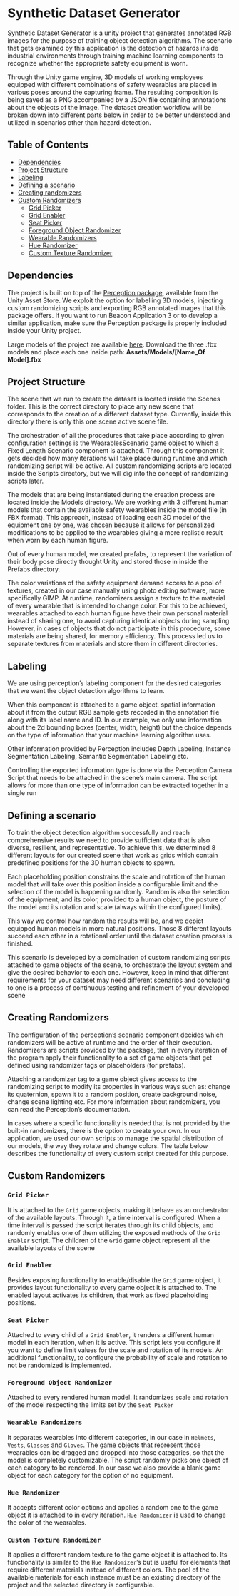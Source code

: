 # Synthetic Dataset Generator

Synthetic Dataset Generator is a unity project that generates annotated RGB images for the purpose of training object detection algorithms. The scenario that gets examined by this application is the detection of hazards inside industrial environments through training machine learning components to recognize whether the appropriate safety equipment is worn.

Through the Unity game engine, 3D models of working employees equipped with different combinations of safety wearables are placed in various poses around the capturing frame. The resulting composition is being saved as a PNG accompanied by a JSON file containing annotations about the objects of the image. The dataset creation workflow will be broken down into different parts below in order to be better understood and utilized in scenarios other than hazard detection.

## Table of Contents

- [Dependencies](#dependencies)
- [Project Structure](#project-structure)
- [Labeling](#labeling)
- [Defining a scenario](#defining-a-scenario)
- [Creating randomizers](#creating-randomizers)
- [Custom Randomizers](#custom-randomizers)
  - [Grid Picker](#grid-picker)
  - [Grid Enabler](#grid-enabler)
  - [Seat Picker](#seat-picker)
  - [Foreground Object Randomizer](#foreground-object-randomizer)
  - [Wearable Randomizers](#wearable-randomizers)
  - [Hue Randomizer](#hue-randomizer)
  - [Custom Texture Randomizer](#custom-texture-randomizer)

## Dependencies

The project is built on top of the [Perception package](https://github.com/Unity-Technologies/com.unity.perception), available from the Unity Asset Store. We exploit the option for labelling 3D models, injecting custom randomizing scripts and exporting RGB annotated images that this package offers. If you want to run Beacon Application 3 or to develop a similar application, make sure the Perception package is properly included inside your Unity project.

Large models of the project are available [here](https://drive.google.com/drive/folders/1X5IiqP73NPqwTjkL7KiycRXF4Z2NAhHN?usp=sharing).
Download the three .fbx models and place each one inside path: **Assets/Models/[Νame_Οf Μodel].fbx**

## Project Structure

The scene that we run to create the dataset is located inside the Scenes folder. This is the correct directory to place any new scene that corresponds to the creation of a different dataset type. Currently, inside this directory there is only this one scene active scene file.

The orchestration of all the procedures that take place according to given configuration settings is the WearablesScenario game object to which a Fixed Length Scenario component is attached. Through this component it gets decided how many iterations will take place during runtime and which randomizing script will be active. All custom randomizing scripts are located inside the Scripts directory, but we will dig into the concept of randomizing scripts later.

The models that are being instantiated during the creation process are located inside the Models directory. We are working with 3 different human models that contain the available safety wearables inside the model file (in FBX format). This approach, instead of loading each 3D model of the equipment one by one, was chosen because it allows for personalized modifications to be applied to the wearables giving a more realistic result when worn by each human figure.

Out of every human model, we created prefabs, to represent the variation of their body pose directly thought Unity and stored those in inside the Prefabs directory.

The color variations of the safety equipment demand access to a pool of textures, created in our case manually using photo editing software, more specifically GIMP. At runtime, randomizers assign a texture to the material of every wearable that is intended to change color. For this to be achieved, wearables attached to each human figure have their own personal material instead of sharing one, to avoid capturing identical objects during sampling. However, in cases of objects that do not participate in this procedure, some materials are being shared, for memory efficiency. This process led us to separate textures from materials and store them in different directories.

## Labeling

We are using perception’s labeling component for the desired categories that we want the object detection algorithms to learn.

When this component is attached to a game object, spatial information about it from the output RGB sample gets recorded in the annotation file along with its label name and ID. In our example, we only use information about the 2d bounding boxes (center, width, height) but the choice depends on the type of information that your machine learning algorithm uses.

Other information provided by Perception includes Depth Labeling, Instance Segmentation Labeling, Semantic Segmentation Labeling etc.

Controlling the exported information type is done via the Perception Camera Script that needs to be attached in the scene’s main camera. The script allows for more than one type of information can be extracted together in a single run

## Defining a scenario

To train the object detection algorithm successfully and reach comprehensive results we need to provide sufficient data that is also diverse, resilient, and representative. To achieve this, we determined 8 different layouts for our created scene that work as grids which contain predefined positions for the 3D human objects to spawn.

Each placeholding position constrains the scale and rotation of the human model that will take over this position inside a configurable limit and the selection of the model is happening randomly. Random is also the selection of the equipment, and its color, provided to a human object, the posture of the model and its rotation and scale (always within the configured limits).

This way we control how random the results will be, and we depict equipped human models in more natural positions. Those 8 different layouts succeed each other in a rotational order until the dataset creation process is finished.

This scenario is developed by a combination of custom randomizing scripts attached to game objects of the scene, to orchestrate the layout system and give the desired behavior to each one. However, keep in mind that different requirements for your dataset may need different scenarios and concluding to one is a process of continuous testing and refinement of your developed scene

## Creating Randomizers

The configuration of the perception’s scenario component decides which randomizers will be active at runtime and the order of their execution. Randomizers are scripts provided by the package, that in every iteration of the program apply their functionality to a set of game objects that get defined using randomizer tags or placeholders (for prefabs).

Attaching a randomizer tag to a game object gives access to the randomizing script to modify its properties in various ways such as: change its quaternion, spawn it to a random position, create background noise, change scene lighting etc. For more information about randomizers, you can read the Perception’s documentation.

In cases where a specific functionality is needed that is not provided by the built-in randomizers, there is the option to create your own. In our application, we used our own scripts to manage the spatial distribution of our models, the way they rotate and change colors. The table below describes the functionality of every custom script created for this purpose.

## Custom Randomizers

### `Grid Picker`

It is attached to the `Grid` game objects, making it behave as an orchestrator of the available layouts. Through it, a time interval is configured. When a time interval is passed the script iterates through its child objects, and randomly enables one of them utilizing the exposed methods of the `Grid Enabler` script. The children of the `Grid` game object represent all the available layouts of the scene

### `Grid Enabler`

Besides exposing functionality to enable/disable the `Grid` game object, it provides layout functionality to every game object it is attached to. The enabled layout activates its children, that work as fixed placeholding positions.

### `Seat Picker`

Attached to every child of a `Grid Enabler`, it renders a different human model in each iteration, when it is active. This script lets you configure if you want to define limit values for the scale and rotation of its models. An additional functionality, to configure the probability of scale and rotation to not be randomized is implemented.

### `Foreground Object Randomizer`

Attached to every rendered human model. It randomizes scale and rotation of the model respecting the limits set by the `Seat Picker`

### `Wearable Randomizers`

It separates wearables into different categories, in our case in `Helmets`, `Vests`, `Glasses` and `Gloves`. The game objects that represent those wearables can be dragged and dropped into those categories, so that the model is completely customizable. The script randomly picks one object of each category to be rendered. In our case we also provide a blank game object for each category for the option of no equipment.

### `Hue Randomizer`

It accepts different color options and applies a random one to the game object it is attached to in every iteration. `Hue Randomizer` is used to change the color of the wearables.

### `Custom Texture Randomizer`

It applies a different random texture to the game object it is attached to. Its functionality is similar to the `Hue Randomizer`’s but is useful for elements that require different materials instead of different colors. The pool of the available materials for each instance must be an existing directory of the project and the selected directory is configurable.
